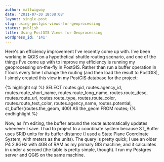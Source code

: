 ```yaml
---
author: mattwigway
date: '2011-07-30 18:08:08'
layout: single-post
slug: using-postgis-views-for-geoprocessing
status: publish
title: Using PostGIS Views for Geoprocessing
wordpress_id: '141'
---
```


Here's an efficiency improvement I've recently come up with. I've been working in QGIS on a hypothetical shuttle routing scenario, and one of the things I've come up with to improve my efficiency is running my geoprocessing on-the-fly in PostGIS. Rather than run a buffer operation in fTools every time I change the routing (and then load the result to PostGIS), I simply created this view in my PostGIS database for the project:

{% highlight sql %}
SELECT routes.gid, routes.agency_id, routes.route_short_name,
       routes.route_long_name, routes.route_desc, routes.route_url, routes.route_type,
       routes.route_color, routes.route_text_color, routes.agency_name, routes.potential,
       st_buffer(routes.the_geom, 400)
   AS the_geom
   FROM routes;
{% endhighlight %}

Now, as I'm editing, the buffer around the route automatically updates whenever I save. I had to project to a coordinate system because ST_Buffer uses SRID units for its buffer distance (I used a State Plane Coordinate System, with meters as the units). The query is pretty quick; I use an older P4 2.8GHz with 4GB of RAM as my primary GIS machine, and it calculates in under a second (the table is pretty simple, though). I run my Postgres server and QGIS on the same machine.
